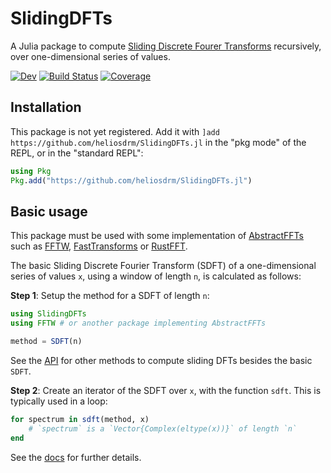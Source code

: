 # SlidingDFTs

A Julia package to compute [Sliding Discrete Fourer Transforms](https://en.wikipedia.org/wiki/Sliding_DFT) recursively, over one-dimensional series of values.

[![Dev](https://img.shields.io/badge/docs-dev-blue.svg)](https://heliosdrm.github.io/SlidingDFTs.jl/dev/)
[![Build Status](https://github.com/heliosdrm/SlidingDFTs.jl/actions/workflows/CI.yml/badge.svg?branch=main)](https://github.com/heliosdrm/SlidingDFTs.jl/actions/workflows/CI.yml?query=branch%3Amain)
[![Coverage](https://codecov.io/gh/heliosdrm/SlidingDFTs.jl/branch/main/graph/badge.svg)](https://codecov.io/gh/heliosdrm/SlidingDFTs.jl)

## Installation

This package is not yet registered. Add it with `]add https://github.com/heliosdrm/SlidingDFTs.jl` in the "pkg mode" of the REPL, or in the "standard REPL":

```julia
using Pkg
Pkg.add("https://github.com/heliosdrm/SlidingDFTs.jl")
```

## Basic usage

This package must be used with some implementation of [AbstractFFTs](https://github.com/JuliaMath/AbstractFFTs.jl/) such as [FFTW](https://github.com/JuliaMath/FFTW.jl), [FastTransforms](https://github.com/JuliaApproximation/FastTransforms.jl) or [RustFFT](https://github.com/Taaitaaiger/RustFFT.jl).

The basic Sliding Discrete Fourier Transform (SDFT) of a one-dimensional series of values `x`, using a window of length `n`, is calculated as follows:

**Step 1**: Setup the method for a SDFT of length `n`:

```julia
using SlidingDFTs
using FFTW # or another package implementing AbstractFFTs

method = SDFT(n)
```

See the [API](@ref) for other methods to compute sliding DFTs besides the basic `SDFT`.

**Step 2**: Create an iterator of the SDFT over `x`, with the function `sdft`. This is typically used in a loop:

```julia
for spectrum in sdft(method, x)
    # `spectrum` is a `Vector{Complex(eltype(x))}` of length `n`
end
```

See the [docs](https://heliosdrm.github.io/SlidingDFTs.jl) for further details.